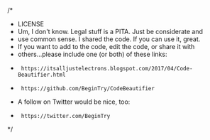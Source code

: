 /*      
 * LICENSE
 * Um, I don't know. Legal stuff is a PITA. Just be considerate and
 * use common sense. I shared the code. If you can use it, great. 
 * If you want to add to the code, edit the code, or share it with 
 * others...please include one (or both) of these links:
 *      https://itsalljustelectrons.blogspot.com/2017/04/Code-Beautifier.html
 *      https://github.com/BeginTry/CodeBeautifier 
 * A follow on Twitter would be nice, too: 
 *      https://twitter.com/BeginTry
*/
